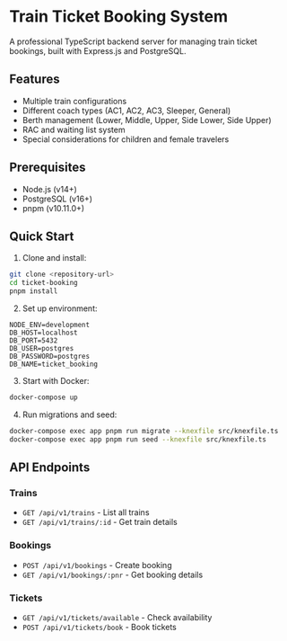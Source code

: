 # Train Ticket Booking System

A professional TypeScript backend server for managing train ticket bookings, built with Express.js and PostgreSQL.

## Features

- Multiple train configurations
- Different coach types (AC1, AC2, AC3, Sleeper, General)
- Berth management (Lower, Middle, Upper, Side Lower, Side Upper)
- RAC and waiting list system
- Special considerations for children and female travelers

## Prerequisites

- Node.js (v14+)
- PostgreSQL (v16+)
- pnpm (v10.11.0+)

## Quick Start

1. Clone and install:
```bash
git clone <repository-url>
cd ticket-booking
pnpm install
```

2. Set up environment:
```env
NODE_ENV=development
DB_HOST=localhost
DB_PORT=5432
DB_USER=postgres
DB_PASSWORD=postgres
DB_NAME=ticket_booking
```

3. Start with Docker:
```bash
docker-compose up
```

4. Run migrations and seed:
```bash
docker-compose exec app pnpm run migrate --knexfile src/knexfile.ts
docker-compose exec app pnpm run seed --knexfile src/knexfile.ts
```

## API Endpoints

### Trains
- `GET /api/v1/trains` - List all trains
- `GET /api/v1/trains/:id` - Get train details

### Bookings
- `POST /api/v1/bookings` - Create booking
- `GET /api/v1/bookings/:pnr` - Get booking details

### Tickets
- `GET /api/v1/tickets/available` - Check availability
- `POST /api/v1/tickets/book` - Book tickets
